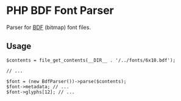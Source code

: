 PHP BDF Font Parser
===================

Parser for
[BDF](https://en.wikipedia.org/wiki/Glyph_Bitmap_Distribution_Format) (bitmap) font files.

Usage
-----

```
$contents = file_get_contents(__DIR__ . '/../fonts/6x10.bdf');

// ...

$font = (new BdfParser())->parse($contents);
$font->metadata; // ...
$font->glyphs[12]; // ...
```
